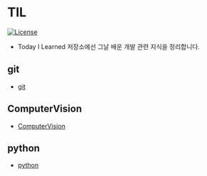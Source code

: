 # TIL
[![License](https://img.shields.io/github/license/mashape/apistatus.svg)](./LICENSE)  

- Today I Learned 저장소에선 그날 배운 개발 관련 지식을 정리합니다.

## git
  - [git](./git/README.md)

## ComputerVision
 - [ComputerVision](./ComputerVision/README.md)

## python
 - [python](./python/README.md)
 